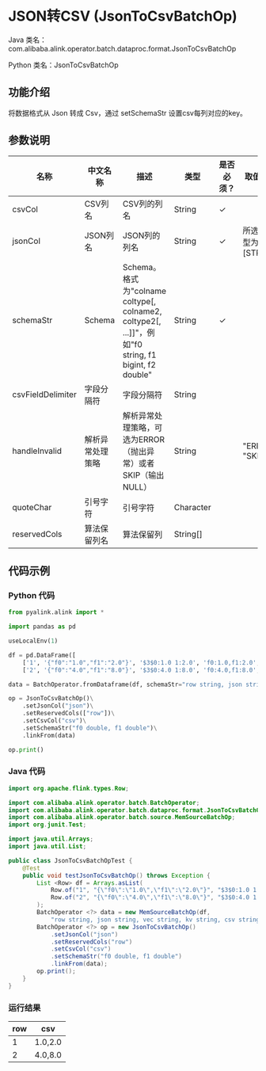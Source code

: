 # JSON转CSV (JsonToCsvBatchOp)
Java 类名：com.alibaba.alink.operator.batch.dataproc.format.JsonToCsvBatchOp

Python 类名：JsonToCsvBatchOp


## 功能介绍
将数据格式从 Json 转成 Csv，通过 setSchemaStr 设置csv每列对应的key。


## 参数说明

| 名称 | 中文名称 | 描述 | 类型 | 是否必须？ | 取值范围 | 默认值 |
| --- | --- | --- | --- | --- | --- | --- |
| csvCol | CSV列名 | CSV列的列名 | String | ✓ |  |  |
| jsonCol | JSON列名 | JSON列的列名 | String | ✓ | 所选列类型为 [STRING] |  |
| schemaStr | Schema | Schema。格式为"colname coltype[, colname2, coltype2[, ...]]"，例如"f0 string, f1 bigint, f2 double" | String | ✓ |  |  |
| csvFieldDelimiter | 字段分隔符 | 字段分隔符 | String |  |  | "," |
| handleInvalid | 解析异常处理策略 | 解析异常处理策略，可选为ERROR（抛出异常）或者SKIP（输出NULL） | String |  | "ERROR", "SKIP" | "ERROR" |
| quoteChar | 引号字符 | 引号字符 | Character |  |  | "\"" |
| reservedCols | 算法保留列名 | 算法保留列 | String[] |  |  | null |

## 代码示例
### Python 代码
```python
from pyalink.alink import *

import pandas as pd

useLocalEnv(1)

df = pd.DataFrame([
    ['1', '{"f0":"1.0","f1":"2.0"}', '$3$0:1.0 1:2.0', 'f0:1.0,f1:2.0', '1.0,2.0', 1.0, 2.0],
    ['2', '{"f0":"4.0","f1":"8.0"}', '$3$0:4.0 1:8.0', 'f0:4.0,f1:8.0', '4.0,8.0', 4.0, 8.0]])

data = BatchOperator.fromDataframe(df, schemaStr="row string, json string, vec string, kv string, csv string, f0 double, f1 double")

op = JsonToCsvBatchOp()\
    .setJsonCol("json")\
    .setReservedCols(["row"])\
    .setCsvCol("csv")\
    .setSchemaStr("f0 double, f1 double")\
    .linkFrom(data)

op.print()
```
### Java 代码
```java
import org.apache.flink.types.Row;

import com.alibaba.alink.operator.batch.BatchOperator;
import com.alibaba.alink.operator.batch.dataproc.format.JsonToCsvBatchOp;
import com.alibaba.alink.operator.batch.source.MemSourceBatchOp;
import org.junit.Test;

import java.util.Arrays;
import java.util.List;

public class JsonToCsvBatchOpTest {
	@Test
	public void testJsonToCsvBatchOp() throws Exception {
		List <Row> df = Arrays.asList(
			Row.of("1", "{\"f0\":\"1.0\",\"f1\":\"2.0\"}", "$3$0:1.0 1:2.0", "f0:1.0,f1:2.0", "1.0,2.0", 1.0, 2.0),
			Row.of("2", "{\"f0\":\"4.0\",\"f1\":\"8.0\"}", "$3$0:4.0 1:8.0", "f0:4.0,f1:8.0", "4.0,8.0", 4.0, 8.0)
		);
		BatchOperator <?> data = new MemSourceBatchOp(df,
			"row string, json string, vec string, kv string, csv string, f0 double, f1 double");
		BatchOperator <?> op = new JsonToCsvBatchOp()
			.setJsonCol("json")
			.setReservedCols("row")
			.setCsvCol("csv")
			.setSchemaStr("f0 double, f1 double")
			.linkFrom(data);
		op.print();
	}
}
```

### 运行结果
    
|row|csv|
|---|-------|
|1|1.0,2.0|
|2|4.0,8.0|
    
